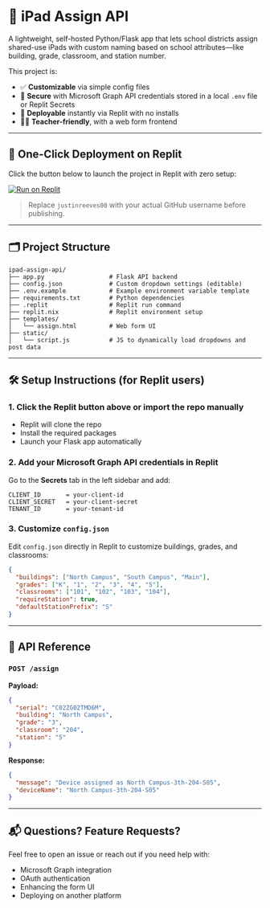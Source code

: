 # 📱 iPad Assign API

A lightweight, self-hosted Python/Flask app that lets school districts assign shared-use iPads with custom naming based on school attributes—like building, grade, classroom, and station number.

This project is:
- ✅ **Customizable** via simple config files
- 🔐 **Secure** with Microsoft Graph API credentials stored in a local `.env` file or Replit Secrets
- 🚀 **Deployable** instantly via Replit with no installs
- 👩‍🏫 **Teacher-friendly**, with a web form frontend

---

## 🚀 One-Click Deployment on Replit

Click the button below to launch the project in Replit with zero setup:

[![Run on Replit](https://replit.com/badge/github/justinreeves00/ipad-assign-api)](https://replit.com/new/github/justinreeves00/ipad-assign-api)

> Replace `justinreeves00` with your actual GitHub username before publishing.

---

## 🗂️ Project Structure

```
ipad-assign-api/
├── app.py                  # Flask API backend
├── config.json             # Custom dropdown settings (editable)
├── .env.example            # Example environment variable template
├── requirements.txt        # Python dependencies
├── .replit                 # Replit run command
├── replit.nix              # Replit environment setup
├── templates/
│   └── assign.html         # Web form UI
├── static/
│   └── script.js           # JS to dynamically load dropdowns and post data
```

---

## 🛠️ Setup Instructions (for Replit users)

### 1. Click the Replit button above or import the repo manually

- Replit will clone the repo
- Install the required packages
- Launch your Flask app automatically

### 2. Add your Microsoft Graph API credentials in Replit

Go to the **Secrets** tab in the left sidebar and add:

```
CLIENT_ID       = your-client-id
CLIENT_SECRET   = your-client-secret
TENANT_ID       = your-tenant-id
```

### 3. Customize `config.json`

Edit `config.json` directly in Replit to customize buildings, grades, and classrooms:

```json
{
  "buildings": ["North Campus", "South Campus", "Main"],
  "grades": ["K", "1", "2", "3", "4", "5"],
  "classrooms": ["101", "102", "103", "104"],
  "requireStation": true,
  "defaultStationPrefix": "S"
}
```

---

## 🔗 API Reference

### `POST /assign`

**Payload:**

```json
{
  "serial": "C02ZG02TMD6M",
  "building": "North Campus",
  "grade": "3",
  "classroom": "204",
  "station": "5"
}
```

**Response:**

```json
{
  "message": "Device assigned as North Campus-3th-204-S05",
  "deviceName": "North Campus-3th-204-S05"
}
```

---

## 📬 Questions? Feature Requests?

Feel free to open an issue or reach out if you need help with:
- Microsoft Graph integration
- OAuth authentication
- Enhancing the form UI
- Deploying on another platform
